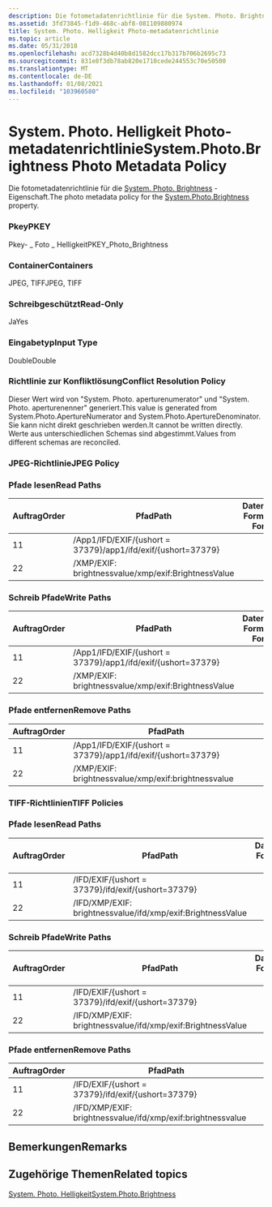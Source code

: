 ```yaml
---
description: Die fotometadatenrichtlinie für die System. Photo. Brightness-Eigenschaft.
ms.assetid: 3fd73845-f1d9-468c-abf8-081109880974
title: System. Photo. Helligkeit Photo-metadatenrichtlinie
ms.topic: article
ms.date: 05/31/2018
ms.openlocfilehash: acd7328b4d40b8d1582dcc17b317b706b2695c73
ms.sourcegitcommit: 831e8f3db78ab820e1710cede244553c70e50500
ms.translationtype: MT
ms.contentlocale: de-DE
ms.lasthandoff: 01/08/2021
ms.locfileid: "103960580"
---
```

# <a name="systemphotobrightness-photo-metadata-policy"></a><span data-ttu-id="f9521-103">System. Photo. Helligkeit Photo-metadatenrichtlinie</span><span class="sxs-lookup"><span data-stu-id="f9521-103">System.Photo.Brightness Photo Metadata Policy</span></span>

<span data-ttu-id="f9521-104">Die fotometadatenrichtlinie für die [System. Photo. Brightness](../properties/props-system-photo-aperture.md) -Eigenschaft.</span><span class="sxs-lookup"><span data-stu-id="f9521-104">The photo metadata policy for the [System.Photo.Brightness](../properties/props-system-photo-aperture.md) property.</span></span>

### <a name="pkey"></a><span data-ttu-id="f9521-105">Pkey</span><span class="sxs-lookup"><span data-stu-id="f9521-105">PKEY</span></span>

<span data-ttu-id="f9521-106">Pkey- \_ Foto \_ Helligkeit</span><span class="sxs-lookup"><span data-stu-id="f9521-106">PKEY\_Photo\_Brightness</span></span>

### <a name="containers"></a><span data-ttu-id="f9521-107">Container</span><span class="sxs-lookup"><span data-stu-id="f9521-107">Containers</span></span>

<span data-ttu-id="f9521-108">JPEG, TIFF</span><span class="sxs-lookup"><span data-stu-id="f9521-108">JPEG, TIFF</span></span>

### <a name="read-only"></a><span data-ttu-id="f9521-109">Schreibgeschützt</span><span class="sxs-lookup"><span data-stu-id="f9521-109">Read-Only</span></span>

<span data-ttu-id="f9521-110">Ja</span><span class="sxs-lookup"><span data-stu-id="f9521-110">Yes</span></span>

### <a name="input-type"></a><span data-ttu-id="f9521-111">Eingabetyp</span><span class="sxs-lookup"><span data-stu-id="f9521-111">Input Type</span></span>

<span data-ttu-id="f9521-112">Double</span><span class="sxs-lookup"><span data-stu-id="f9521-112">Double</span></span>

### <a name="conflict-resolution-policy"></a><span data-ttu-id="f9521-113">Richtlinie zur Konfliktlösung</span><span class="sxs-lookup"><span data-stu-id="f9521-113">Conflict Resolution Policy</span></span>

<span data-ttu-id="f9521-114">Dieser Wert wird von "System. Photo. aperturenumerator" und "System. Photo. aperturenenner" generiert.</span><span class="sxs-lookup"><span data-stu-id="f9521-114">This value is generated from System.Photo.ApertureNumerator and System.Photo.ApertureDenominator.</span></span> <span data-ttu-id="f9521-115">Sie kann nicht direkt geschrieben werden.</span><span class="sxs-lookup"><span data-stu-id="f9521-115">It cannot be written directly.</span></span> <span data-ttu-id="f9521-116">Werte aus unterschiedlichen Schemas sind abgestimmt.</span><span class="sxs-lookup"><span data-stu-id="f9521-116">Values from different schemas are reconciled.</span></span>

### <a name="jpeg-policy"></a><span data-ttu-id="f9521-117">JPEG-Richtlinie</span><span class="sxs-lookup"><span data-stu-id="f9521-117">JPEG Policy</span></span>

### <a name="read-paths"></a><span data-ttu-id="f9521-118">Pfade lesen</span><span class="sxs-lookup"><span data-stu-id="f9521-118">Read Paths</span></span>



| <span data-ttu-id="f9521-119">Auftrag</span><span class="sxs-lookup"><span data-stu-id="f9521-119">Order</span></span> | <span data-ttu-id="f9521-120">Pfad</span><span class="sxs-lookup"><span data-stu-id="f9521-120">Path</span></span>                          | <span data-ttu-id="f9521-121">Datenträger Format</span><span class="sxs-lookup"><span data-stu-id="f9521-121">Disk Format</span></span> |
|-------|-------------------------------|-------------|
| <span data-ttu-id="f9521-122">1</span><span class="sxs-lookup"><span data-stu-id="f9521-122">1</span></span>     | <span data-ttu-id="f9521-123">/App1/IFD/EXIF/{ushort = 37379}</span><span class="sxs-lookup"><span data-stu-id="f9521-123">/app1/ifd/exif/{ushort=37379}</span></span> |             |
| <span data-ttu-id="f9521-124">2</span><span class="sxs-lookup"><span data-stu-id="f9521-124">2</span></span>     | <span data-ttu-id="f9521-125">/XMP/EXIF: brightnessvalue</span><span class="sxs-lookup"><span data-stu-id="f9521-125">/xmp/exif:BrightnessValue</span></span>     |             |



 

### <a name="write-paths"></a><span data-ttu-id="f9521-126">Schreib Pfade</span><span class="sxs-lookup"><span data-stu-id="f9521-126">Write Paths</span></span>



| <span data-ttu-id="f9521-127">Auftrag</span><span class="sxs-lookup"><span data-stu-id="f9521-127">Order</span></span> | <span data-ttu-id="f9521-128">Pfad</span><span class="sxs-lookup"><span data-stu-id="f9521-128">Path</span></span>                          | <span data-ttu-id="f9521-129">Datenträger Format</span><span class="sxs-lookup"><span data-stu-id="f9521-129">Disk Format</span></span> |
|-------|-------------------------------|-------------|
| <span data-ttu-id="f9521-130">1</span><span class="sxs-lookup"><span data-stu-id="f9521-130">1</span></span>     | <span data-ttu-id="f9521-131">/App1/IFD/EXIF/{ushort = 37379}</span><span class="sxs-lookup"><span data-stu-id="f9521-131">/app1/ifd/exif/{ushort=37379}</span></span> |             |
| <span data-ttu-id="f9521-132">2</span><span class="sxs-lookup"><span data-stu-id="f9521-132">2</span></span>     | <span data-ttu-id="f9521-133">/XMP/EXIF: brightnessvalue</span><span class="sxs-lookup"><span data-stu-id="f9521-133">/xmp/exif:BrightnessValue</span></span>     |             |



 

### <a name="remove-paths"></a><span data-ttu-id="f9521-134">Pfade entfernen</span><span class="sxs-lookup"><span data-stu-id="f9521-134">Remove Paths</span></span>



| <span data-ttu-id="f9521-135">Auftrag</span><span class="sxs-lookup"><span data-stu-id="f9521-135">Order</span></span> | <span data-ttu-id="f9521-136">Pfad</span><span class="sxs-lookup"><span data-stu-id="f9521-136">Path</span></span>                          |
|-------|-------------------------------|
| <span data-ttu-id="f9521-137">1</span><span class="sxs-lookup"><span data-stu-id="f9521-137">1</span></span>     | <span data-ttu-id="f9521-138">/App1/IFD/EXIF/{ushort = 37379}</span><span class="sxs-lookup"><span data-stu-id="f9521-138">/app1/ifd/exif/{ushort=37379}</span></span> |
| <span data-ttu-id="f9521-139">2</span><span class="sxs-lookup"><span data-stu-id="f9521-139">2</span></span>     | <span data-ttu-id="f9521-140">/XMP/EXIF: brightnessvalue</span><span class="sxs-lookup"><span data-stu-id="f9521-140">/xmp/exif:brightnessvalue</span></span>     |



 

### <a name="tiff-policies"></a><span data-ttu-id="f9521-141">TIFF-Richtlinien</span><span class="sxs-lookup"><span data-stu-id="f9521-141">TIFF Policies</span></span>

### <a name="read-paths"></a><span data-ttu-id="f9521-142">Pfade lesen</span><span class="sxs-lookup"><span data-stu-id="f9521-142">Read Paths</span></span>



| <span data-ttu-id="f9521-143">Auftrag</span><span class="sxs-lookup"><span data-stu-id="f9521-143">Order</span></span> | <span data-ttu-id="f9521-144">Pfad</span><span class="sxs-lookup"><span data-stu-id="f9521-144">Path</span></span>                          | <span data-ttu-id="f9521-145">Datenträger Format</span><span class="sxs-lookup"><span data-stu-id="f9521-145">Disk Format</span></span> |
|-------|-------------------------------|-------------|
| <span data-ttu-id="f9521-146">1</span><span class="sxs-lookup"><span data-stu-id="f9521-146">1</span></span>     | <span data-ttu-id="f9521-147">/IFD/EXIF/{ushort = 37379}</span><span class="sxs-lookup"><span data-stu-id="f9521-147">/ifd/exif/{ushort=37379}</span></span>      |             |
| <span data-ttu-id="f9521-148">2</span><span class="sxs-lookup"><span data-stu-id="f9521-148">2</span></span>     | <span data-ttu-id="f9521-149">/IFD/XMP/EXIF: brightnessvalue</span><span class="sxs-lookup"><span data-stu-id="f9521-149">/ifd/xmp/exif:BrightnessValue</span></span> |             |



 

### <a name="write-paths"></a><span data-ttu-id="f9521-150">Schreib Pfade</span><span class="sxs-lookup"><span data-stu-id="f9521-150">Write Paths</span></span>



| <span data-ttu-id="f9521-151">Auftrag</span><span class="sxs-lookup"><span data-stu-id="f9521-151">Order</span></span> | <span data-ttu-id="f9521-152">Pfad</span><span class="sxs-lookup"><span data-stu-id="f9521-152">Path</span></span>                          | <span data-ttu-id="f9521-153">Datenträger Format</span><span class="sxs-lookup"><span data-stu-id="f9521-153">Disk Format</span></span> |
|-------|-------------------------------|-------------|
| <span data-ttu-id="f9521-154">1</span><span class="sxs-lookup"><span data-stu-id="f9521-154">1</span></span>     | <span data-ttu-id="f9521-155">/IFD/EXIF/{ushort = 37379}</span><span class="sxs-lookup"><span data-stu-id="f9521-155">/ifd/exif/{ushort=37379}</span></span>      |             |
| <span data-ttu-id="f9521-156">2</span><span class="sxs-lookup"><span data-stu-id="f9521-156">2</span></span>     | <span data-ttu-id="f9521-157">/IFD/XMP/EXIF: brightnessvalue</span><span class="sxs-lookup"><span data-stu-id="f9521-157">/ifd/xmp/exif:BrightnessValue</span></span> |             |



 

### <a name="remove-paths"></a><span data-ttu-id="f9521-158">Pfade entfernen</span><span class="sxs-lookup"><span data-stu-id="f9521-158">Remove Paths</span></span>



| <span data-ttu-id="f9521-159">Auftrag</span><span class="sxs-lookup"><span data-stu-id="f9521-159">Order</span></span> | <span data-ttu-id="f9521-160">Pfad</span><span class="sxs-lookup"><span data-stu-id="f9521-160">Path</span></span>                          |
|-------|-------------------------------|
| <span data-ttu-id="f9521-161">1</span><span class="sxs-lookup"><span data-stu-id="f9521-161">1</span></span>     | <span data-ttu-id="f9521-162">/IFD/EXIF/{ushort = 37379}</span><span class="sxs-lookup"><span data-stu-id="f9521-162">/ifd/exif/{ushort=37379}</span></span>      |
| <span data-ttu-id="f9521-163">2</span><span class="sxs-lookup"><span data-stu-id="f9521-163">2</span></span>     | <span data-ttu-id="f9521-164">/IFD/XMP/EXIF: brightnessvalue</span><span class="sxs-lookup"><span data-stu-id="f9521-164">/ifd/xmp/exif:brightnessvalue</span></span> |



 

## <a name="remarks"></a><span data-ttu-id="f9521-165">Bemerkungen</span><span class="sxs-lookup"><span data-stu-id="f9521-165">Remarks</span></span>

## <a name="related-topics"></a><span data-ttu-id="f9521-166">Zugehörige Themen</span><span class="sxs-lookup"><span data-stu-id="f9521-166">Related topics</span></span>

<dl> <dt>

[<span data-ttu-id="f9521-167">System. Photo. Helligkeit</span><span class="sxs-lookup"><span data-stu-id="f9521-167">System.Photo.Brightness</span></span>](../properties/props-system-photo-aperture.md)
</dt> </dl>

 

 

